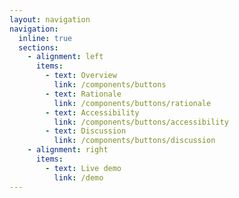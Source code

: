 ```yaml
---
layout: navigation
navigation:
  inline: true
  sections:
    - alignment: left
      items:
        - text: Overview
          link: /components/buttons
        - text: Rationale
          link: /components/buttons/rationale
        - text: Accessibility
          link: /components/buttons/accessibility
        - text: Discussion
          link: /components/buttons/discussion
    - alignment: right
      items:
        - text: Live demo
          link: /demo
---
```

